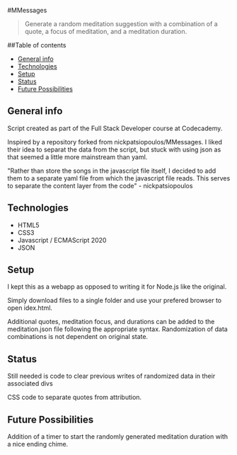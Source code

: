 #MMessages

> Generate a random meditation suggestion with a combination of a quote, a focus of meditation, and a meditation duration.

##Table of contents

- [General info](#general-info)
- [Technologies](#technologies)
- [Setup](#setup)
- [Status](#status)
- [Future Possibilities](#future-possibilities)

## General info

Script created as part of the Full Stack Developer course at Codecademy.

Inspired by a repository forked from nickpatsiopoulos/MMessages. I liked their idea to separat the data from the script, but stuck with using json as that seemed a little more mainstream than yaml.

"Rather than store the songs in the javascript file itself, I decided to add them to a separate yaml file from which the javascript file reads. This serves to separate the content layer from the code" - nickpatsiopoulos

## Technologies

- HTML5
- CSS3
- Javascript / ECMAScript 2020
- JSON

## Setup

I kept this as a webapp as opposed to writing it for Node.js like the original.

Simply download files to a single folder and use your prefered browser to open idex.html.

Additional quotes, meditation focus, and durations can be added to the meditation.json file following the appropriate syntax. Randomization of data combinations is not dependent on original state.

## Status

Still needed is code to clear previous writes of randomized data in their associated divs

CSS code to separate quotes from attribution.

## Future Possibilities

Addition of a timer to start the randomly generated meditation duration with a nice ending chime.
